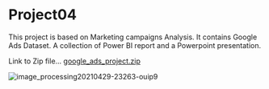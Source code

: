 # Project04
This project is based on Marketing campaigns Analysis. It contains Google Ads Dataset. A collection of Power BI report and a Powerpoint presentation.

Link to Zip file...
[google_ads_project.zip](https://github.com/govindarbat/Project04/files/12267680/google_ads_project.zip)

![image_processing20210429-23263-ouip9](https://github.com/govindarbat/Project04/assets/132916762/2f8751e5-75d6-4174-b1b9-ca18b3ae6537)
